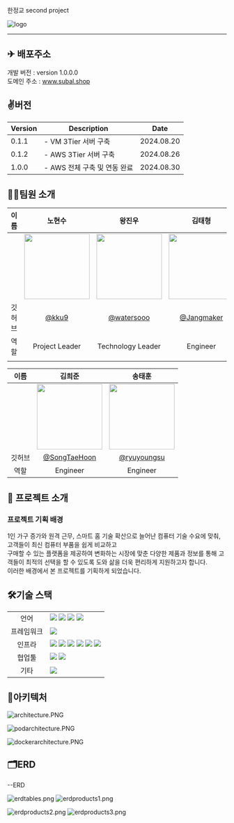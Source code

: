 한정교 second project

![logo](https://github.com/user-attachments/assets/ea4b8a5a-c239-402f-8829-4a4bb2ee507b)

---
## ✈ 배포주소

개발 버전 : version 1.0.0.0 </br>
도메인 주소 : www.subal.shop </br>

## ✌️버전
| Version | Description | Date |
| --- | --- | --- |
| 0.1.1 | - VM 3Tier 서버 구축 | 2024.08.20 |
| 0.1.2 | - AWS 3Tier 서버 구축 | 2024.08.26 |
| 1.0.0 | - AWS 전체 구축 및 연동 완료 | 2024.08.30 |



## 🧑‍💻팀원 소개

| 이름 | 노현수 | 왕진우 | 김태형 |
| :------------: | :------------: | :------------: | :------------: |
|  | <img src="https://avatars.githubusercontent.com/u/174182609?v=4" width="150" /> | <img src= "https://avatars.githubusercontent.com/u/175070823?v=4" width="150"/> | <img src= "https://avatars.githubusercontent.com/u/174423823?v=4" width="150"/> |
| 깃허브 | [@kku9](https://github.com/kku9) | [@watersooo](https://github.com/watersooo) | [@Jangmaker](https://github.com/Jangmaker) |
| 역할 | Project Leader | Technology Leader | Engineer |
|  |  |  |  |

| 이름 | 김희준 | 송태훈 |
| :------------: | :------------: | :------------: |
|  | <img src="https://avatars.githubusercontent.com/u/106800250?v=4" width="150"/> | <img src="https://avatars.githubusercontent.com/u/121004134?v=4" width="150"/> |
| 깃허브 | [@SongTaeHoon](https://github.com/SongTaeHoon) | [@ryuyoungsu](https://github.com/ryuyoungsu) |
| 역할 | Engineer | Engineer |



## 📌 프로젝트 소개


### 프로젝트 기획 배경
1인 가구 증가와 원격 근무, 스마트 홈 기술 확산으로 늘어난 컴퓨터 기술 수요에 맞춰, 고객들이 최신 컴퓨터 부품을 쉽게 비교하고 </br>
구매할 수 있는 플랫폼을 제공하여 변화하는 시장에 맞춘 다양한 제품과 정보를 통해 고객들이 최적의 선택을 할 수 있도록 도와 삶을 더욱 편리하게 지원하고자 합니다. </br>
이러한 배경에서 본 프로젝트를 기획하게 되었습니다. </br>
## 🛠기술 스택

<table>
<tr>
 <td align="center">언어</td>
 <td>
  <img src="https://img.shields.io/badge/JavaScript-F7DF1E?style=for-the-badge&logo=JavaScript&logoColor=ffffff"/>
  <img src="https://img.shields.io/badge/Java-orange?style=for-the-badge&logo=Java&logoColor=white"/>
  <img src="https://img.shields.io/badge/html5-E34F26?style=for-the-badge&logo=html5&logoColor=white"> 	 
  <img src="https://img.shields.io/badge/css-1572B6?style=for-the-badge&logo=css3&logoColor=white"/>
 </td>
</tr>
	
<tr>
 <td align="center">프레임워크</td>
 <td>
  <img src="https://img.shields.io/badge/Spring-6DB33F?style=for-the-badge&logo=Spring&logoColor=ffffff"/> 
</tr>

<tr>
 <td align="center">인프라</td>
 <td>
  <img src="https://img.shields.io/badge/MYSQL-4479A1?style=for-the-badge&logo=MYSQL&logoColor=ffffff"/>
  <img src="https://img.shields.io/badge/tomcat-F8DC75?style=for-the-badge&logo=apachetomcat&logoColor=black">
	<img src="https://img.shields.io/badge/nginx-009639?style=for-the-badge&logo=nginx&logoColor=white">
  <img src="https://img.shields.io/badge/docker-2496ED?style=for-the-badge&logo=docker&logoColor=ffffff"/>
  <img src="https://img.shields.io/badge/linux-FCC624?style=for-the-badge&logo=linux&logoColor=black">
  <img src="https://img.shields.io/badge/oracle-F80000?style=for-the-badge&logo=oracle&logoColor=white"> 
  
<tr>
 <td align="center">협업툴</td>
 <td>
    <img src="https://img.shields.io/badge/Git-F05032?style=for-the-badge&logo=Git&logoColor=white"/>
    <img src="https://img.shields.io/badge/GitHub-181717?style=for-the-badge&logo=GitHub&logoColor=white"/> 
 </td>
</tr>
<tr>
 <td align="center">기타</td>
 <td>
    <img src="https://img.shields.io/badge/Notion-000000?style=for-the-badge&logo=Notion&logoColor=white"/> 
</tr>
</table>



## 🧱아키텍처
![architecture.PNG](MyHomeGYM/architecture.png)

![podarchitecture.PNG](MyHomeGYM/dockerarchitecture.png)

![dockerarchitecture.PNG](MyHomeGYM/podarchitecture.png)


## 🗂ERD
--ERD

![erdtables.png](MyHomeGYM/erdtables.png)		![erdproducts1.png](MyHomeGYM/erdproducts1.png)	

![erdproducts2.png](MyHomeGYM/erdproducts2.png)		![erdproducts3.png](MyHomeGYM/erdproducts3.png)


